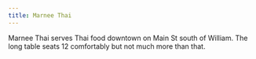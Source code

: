 ```yaml
---
title: Marnee Thai
---
```

Marnee Thai serves Thai food downtown on Main St south
of William. The long table seats 12 comfortably but not much more than that.
